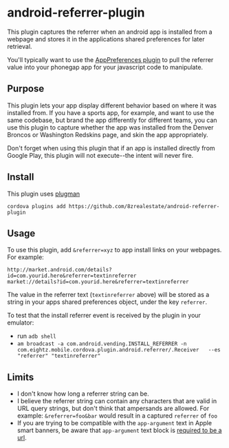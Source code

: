 android-referrer-plugin
=======================

This plugin captures the referrer when an android app is installed from a webpage and stores it in the applications shared preferences for later retrieval. 

You'll typically want to use the [AppPreferences plugin](https://github.com/8zrealestate/AppPreferences) to pull the referrer value into your phonegap app for your javascript code to manipulate.

## Purpose

This plugin lets your app display different behavior based on where it was installed from.  If you have a sports app, for example, and want to use the same codebase, but brand the app differently for different teams, you can use this plugin to capture whether the app was installed from the Denver Broncos or Washington Redskins page, and skin the app appropriately.

Don't forget when using this plugin that if an app is installed directly from Google Play, this plugin will not execute--the intent will never fire.

## Install

This plugin uses [plugman](https://github.com/apache/cordova-plugman)

`cordova plugins add https://github.com/8zrealestate/android-referrer-plugin`

## Usage

To use this plugin, add `&referrer=xyz` to app install links on your webpages.  For example: 
```
http://market.android.com/details?id=com.yourid.here&referrer=textinreferrer
market://details?id=com.yourid.here&referrer=textinreferrer
```

The value in the referrer text (`textinreferrer` above) will be stored as a string in your apps shared preferences object, under the key `referrer`.

To test that the install referrer event is received by the plugin in your emulator:
* run `adb shell` 
* ```am broadcast -a com.android.vending.INSTALL_REFERRER -n com.eightz.mobile.cordova.plugin.android.referrer/.Receiver   --es "referrer" "textinreferrer"```


## Limits

* I don't know how long a referrer string can be.
* I believe the referrer string can contain any characters that are valid in URL query strings, but don't think that ampersands are allowed.  For example: `&referrer=foo&bar` would result in a captured `referrer` of `foo`
* If you are trying to be compatible with the `app-argument` text in Apple smart banners, be aware that `app-argument` text block is [required to be a url](http://developer.apple.com/library/ios/#documentation/AppleApplications/Reference/SafariWebContent/PromotingAppswithAppBanners/PromotingAppswithAppBanners.html).

